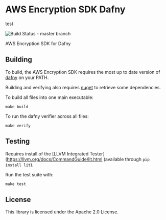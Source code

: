# AWS Encryption SDK Dafny

test

![Build Status - master branch](https://codebuild.us-west-2.amazonaws.com/badges?uuid=eyJlbmNyeXB0ZWREYXRhIjoiVmIzeGwwQmY5bXdMQXg2aVBneWtDc3FHSWRHTjYrNnVUem9nNXJFUmY2Rk1yRnJvSjJvK3JCL2RScFRjSVF1UjA1elR3L0xpTVpiNmRZS0RyWjJpTnBFPSIsIml2UGFyYW1ldGVyU3BlYyI6InBBQm1tT1BPNjB3RU9XUS8iLCJtYXRlcmlhbFNldFNlcmlhbCI6MX0%3D&branch=master)

AWS Encryption SDK for Dafny

## Building

To build, the AWS Encryption SDK requires the most up to date version of [dafny](https://github.com/dafny-lang/dafny) on your PATH.

Building and verifying also requires [nuget](https://www.nuget.org/) to retrieve some dependencies.

To build all files into one main executable:

```
make build
```

To run the dafny verifier across all files:

```
make verify
```

## Testing

Requires install of the [LLVM Integrated Tester](https://llvm.org/docs/CommandGuide/lit.html (available through `pip install lit`).

Run the test suite with:

```
make test
```

## License

This library is licensed under the Apache 2.0 License.
